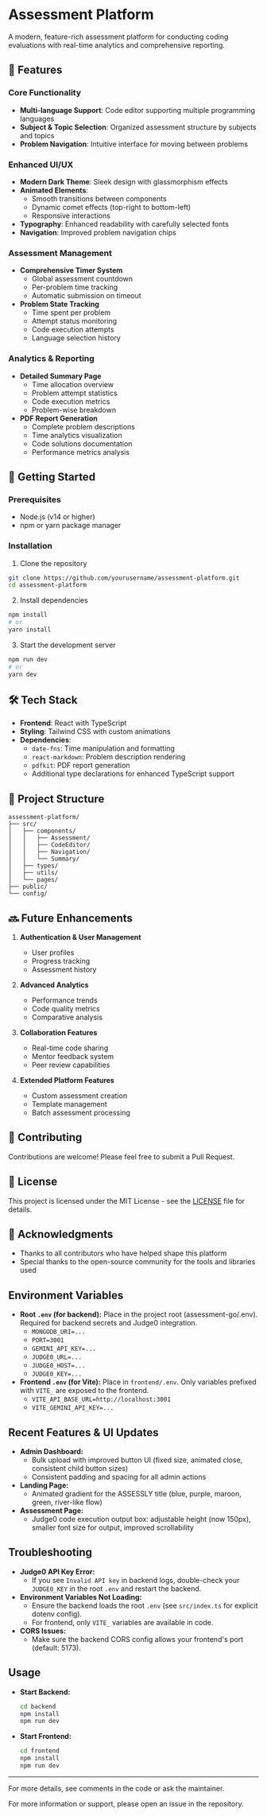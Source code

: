 # Assessment Platform

A modern, feature-rich assessment platform for conducting coding evaluations with real-time analytics and comprehensive reporting.

## 🌟 Features

### Core Functionality
- **Multi-language Support**: Code editor supporting multiple programming languages
- **Subject & Topic Selection**: Organized assessment structure by subjects and topics
- **Problem Navigation**: Intuitive interface for moving between problems

### Enhanced UI/UX
- **Modern Dark Theme**: Sleek design with glassmorphism effects
- **Animated Elements**: 
  - Smooth transitions between components
  - Dynamic comet effects (top-right to bottom-left)
  - Responsive interactions
- **Typography**: Enhanced readability with carefully selected fonts
- **Navigation**: Improved problem navigation chips

### Assessment Management
- **Comprehensive Timer System**
  - Global assessment countdown
  - Per-problem time tracking
  - Automatic submission on timeout
- **Problem State Tracking**
  - Time spent per problem
  - Attempt status monitoring
  - Code execution attempts
  - Language selection history

### Analytics & Reporting
- **Detailed Summary Page**
  - Time allocation overview
  - Problem attempt statistics
  - Code execution metrics
  - Problem-wise breakdown
- **PDF Report Generation**
  - Complete problem descriptions
  - Time analytics visualization
  - Code solutions documentation
  - Performance metrics analysis

## 🚀 Getting Started

### Prerequisites
- Node.js (v14 or higher)
- npm or yarn package manager

### Installation

1. Clone the repository
```bash
git clone https://github.com/yourusername/assessment-platform.git
cd assessment-platform
```

2. Install dependencies
```bash
npm install
# or
yarn install
```

3. Start the development server
```bash
npm run dev
# or
yarn dev
```

## 🛠 Tech Stack

- **Frontend**: React with TypeScript
- **Styling**: Tailwind CSS with custom animations
- **Dependencies**:
  - `date-fns`: Time manipulation and formatting
  - `react-markdown`: Problem description rendering
  - `pdfkit`: PDF report generation
  - Additional type declarations for enhanced TypeScript support

## 📝 Project Structure

```
assessment-platform/
├── src/
│   ├── components/
│   │   ├── Assessment/
│   │   ├── CodeEditor/
│   │   ├── Navigation/
│   │   └── Summary/
│   ├── types/
│   ├── utils/
│   └── pages/
├── public/
└── config/
```

## 🔜 Future Enhancements

1. **Authentication & User Management**
   - User profiles
   - Progress tracking
   - Assessment history

2. **Advanced Analytics**
   - Performance trends
   - Code quality metrics
   - Comparative analysis

3. **Collaboration Features**
   - Real-time code sharing
   - Mentor feedback system
   - Peer review capabilities

4. **Extended Platform Features**
   - Custom assessment creation
   - Template management
   - Batch assessment processing

## 🤝 Contributing

Contributions are welcome! Please feel free to submit a Pull Request.

## 📄 License

This project is licensed under the MIT License - see the [LICENSE](LICENSE) file for details.

## 🙏 Acknowledgments

- Thanks to all contributors who have helped shape this platform
- Special thanks to the open-source community for the tools and libraries used

## Environment Variables

- **Root `.env` (for backend):** Place in the project root (assessment-go/.env). Required for backend secrets and Judge0 integration.
  - `MONGODB_URI=...`
  - `PORT=3001`
  - `GEMINI_API_KEY=...`
  - `JUDGE0_URL=...`
  - `JUDGE0_HOST=...`
  - `JUDGE0_KEY=...`
- **Frontend `.env` (for Vite):** Place in `frontend/.env`. Only variables prefixed with `VITE_` are exposed to the frontend.
  - `VITE_API_BASE_URL=http://localhost:3001`
  - `VITE_GEMINI_API_KEY=...`

## Recent Features & UI Updates

- **Admin Dashboard:**
  - Bulk upload with improved button UI (fixed size, animated close, consistent child button sizes)
  - Consistent padding and spacing for all admin actions
- **Landing Page:**
  - Animated gradient for the ASSESSLY title (blue, purple, maroon, green, river-like flow)
- **Assessment Page:**
  - Judge0 code execution output box: adjustable height (now 150px), smaller font size for output, improved scrollability

## Troubleshooting

- **Judge0 API Key Error:**
  - If you see `Invalid API key` in backend logs, double-check your `JUDGE0_KEY` in the root `.env` and restart the backend.
- **Environment Variables Not Loading:**
  - Ensure the backend loads the root `.env` (see `src/index.ts` for explicit dotenv config).
  - For frontend, only `VITE_` variables are available in code.
- **CORS Issues:**
  - Make sure the backend CORS config allows your frontend's port (default: 5173).

## Usage

- **Start Backend:**
  ```sh
  cd backend
  npm install
  npm run dev
  ```
- **Start Frontend:**
  ```sh
  cd frontend
  npm install
  npm run dev
  ```

---
For more details, see comments in the code or ask the maintainer.

For more information or support, please open an issue in the repository. 